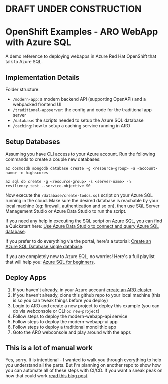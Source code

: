 # DRAFT UNDER CONSTRUCTION

# OpenShift Examples - ARO WebApp with Azure SQL
A demo reference to deploying webapps in Azure Red Hat OpenShift that talk to Azure SQL. 
## Implementation Details

Folder structure:

- `/modern-app`: a modern backend API (supporting OpenAPI) and a webpacked frontend UI
- `/traditional-appserver`: the config and code for the traditional app server
- `/database`: the scripts needed to setup the Azure SQL database
- `/caching`: how to setup a caching service running in ARO
  
## Setup Databases
Assuming you have CLI access to your Azure account. Run the following commands to create a couple new databases:

```
az cosmosdb mongodb database create -g <resource-group> -a <account-name> -n highscores
```

```
az sql db create -g <resource-group> -s <server-name> -n resiliency_test --service-objective S0
```

Now execute the `/database/create-todos.sql` script on your Azure SQL running in the cloud. Make sure the desired database is reachable by your local machine (eg: firewall, authentication and so on), then use SQL Server Management Studio or Azure Data Studio to run the script. 

If you need any help in executing the SQL script on Azure SQL, you can find a Quickstart here: [Use Azure Data Studio to connect and query Azure SQL database](https://docs.microsoft.com/en-us/sql/azure-data-studio/quickstart-sql-database).

If you prefer to do everything via the portal, here's a tutorial: [Create an Azure SQL Database single database](https://docs.microsoft.com/en-us/azure/azure-sql/database/single-database-create-quickstart?tabs=azure-portal).

If you are completely new to Azure SQL, no worries! Here's a full playlist that will help you: [Azure SQL for beginners](https://www.youtube.com/playlist?list=PLlrxD0HtieHi5c9-i_Dnxw9vxBY-TqaeN).

## Deploy Apps
1. If you haven't already, in your Azure account [create an ARO cluster](https://docs.microsoft.com/en-us/azure/openshift/tutorial-create-cluster)
2. If you haven't already, clone this github repo to your local machine (this is so you can tweak things before you deploy)
3. Login to ARO and create a new project to deploy this example (you can do via webconsole or CLI:`oc new-project`)
4. Follow steps to deploy the modern-webapp-api service
5. Follow steps to deploy the modern-webapp-ui app
6. Follow steps to deploy a traditional monolithic app
7. Goto the ARO webconsole and play around with the apps

## This is a lot of manual work
Yes, sorry. It is intentional - I wanted to walk you through everything to help you understand all the parts. But I'm planning on another repo to show how you can automate all of these steps with CI/CD. If you want a sneak peak on how that could work [read this blog post](https://developers.redhat.com/blog/2020/09/03/the-present-and-future-of-ci-cd-with-gitops-on-red-hat-openshift/).